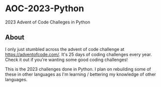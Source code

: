 # AOC-2023-Python
2023 Advent of Code Challeges in Python

## About
I only just stumbled across the advent of code challenge at https://adventofcode.com/. It's 25 days of coding challenges every year. Check it out if you're wanting some good coding challenges!

This is the 2023 challenges done in Python. I plan on rebuilding some of these in other languages as I'm learning / bettering my knowledge of other languages.
